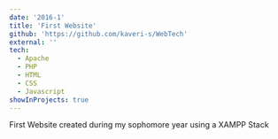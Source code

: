 ```yaml
---
date: '2016-1'
title: 'First Website'
github: 'https://github.com/kaveri-s/WebTech'
external: ''
tech:
  - Apache
  - PHP
  - HTML
  - CSS
  - Javascript
showInProjects: true
---
```


First Website created during my sophomore year using a XAMPP Stack
